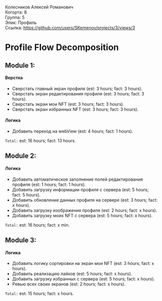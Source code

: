 Колесников Алексей Романович
<br /> Когорта: 8
<br /> Группа: 5
<br /> Эпик: Профиль
<br /> Ссылка: https://github.com/users/SKemenov/projects/3/views/3

# Profile Flow Decomposition


## Module 1:

#### Верстка
- Сверстать главный экран профиля (est: 3 hours; fact: 3 hours).
- Сверстать экран редактирования профиля (est: 3 hours; fact: 3 hours).
- Сверстать экран мои NFT (est: 3 hours; fact: 3 hours).
- Сверстать экран избранных NFT (est: 3 hours; fact: 3 hours).

#### Логика
- Добавить переход на webView (est: 4 hours; fact: 1 hours).

`Total:` est: 16 hours; fact: 13 hours.


## Module 2:

#### Логика
- Добавить автоматическое заполнение полей редактирования профиля (est: 1 hours; fact: 1 hours).
- Добавить загрузку информации профиля с сервера (est: 5 hours; fact: 5 hours).
- Добавить обновление данных профиля на сервере (est: 3 hours; fact: x hours).
- Добавить загрузку изображения профиля (est: 2 hours; fact: x hours).
- Добавить загрузку моих NFT с сервера (est: 5 hours; fact: x hours).

`Total:` est: 16 hours; fact: x min.

## Module 3:

#### Логика
- Добавить логику сортировки на экран мои NFT (est: 3 hours; fact: x hours).
- Добавить реализацию лайков (est: 5 hours; fact: x hours).
- Добавить загрузку избранных с сервера (est: 5 hours; fact: x hours).
- Ревью всех своих экранов (est: 2 hours; fact: x hours).

`Total:` est: 15 hours; fact: x hours.
